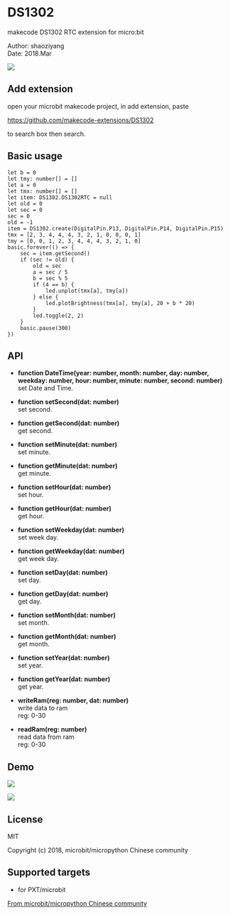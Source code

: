 # DS1302

makecode DS1302 RTC extension for micro:bit  

Author: shaoziyang  
Date:   2018.Mar  

  
![](ds1302.jpg)

## Add extension

open your microbit makecode project, in add extension, paste  

https://github.com/makecode-extensions/DS1302  

to search box then search.

## Basic usage
```
let b = 0
let tmy: number[] = []
let a = 0
let tmx: number[] = []
let item: DS1302.DS1302RTC = null
let old = 0
let sec = 0
sec = 0
old = -1
item = DS1302.create(DigitalPin.P13, DigitalPin.P14, DigitalPin.P15)
tmx = [2, 3, 4, 4, 4, 3, 2, 1, 0, 0, 0, 1]
tmy = [0, 0, 1, 2, 3, 4, 4, 4, 3, 2, 1, 0]
basic.forever(() => {
    sec = item.getSecond()
    if (sec != old) {
        old = sec
        a = sec / 5
        b = sec % 5
        if (4 == b) {
            led.unplot(tmx[a], tmy[a])
        } else {
            led.plotBrightness(tmx[a], tmy[a], 20 + b * 20)
        }
        led.toggle(2, 2)
    }
    basic.pause(300)
}) 
```


## API

- **function DateTime(year: number, month: number, day: number, weekday: number, hour: number, minute: number, second: number)**  
set Date and Time.  

- **function setSecond(dat: number)**  
set second.

- **function getSecond(dat: number)**  
get second.

- **function setMinute(dat: number)**  
set minute.

- **function getMinute(dat: number)**  
get minute.

- **function setHour(dat: number)**  
set hour.

- **function getHour(dat: number)**  
get hour.

- **function setWeekday(dat: number)**  
set week day.

- **function getWeekday(dat: number)**  
get week day.

- **function setDay(dat: number)**  
set day.

- **function getDay(dat: number)**  
get day.

- **function setMonth(dat: number)**  
set month.

- **function getMonth(dat: number)**  
get month.

- **function setYear(dat: number)**  
set year.

- **function getYear(dat: number)**  
get year.

- **writeRam(reg: number, dat: number)**  
write data to ram  
reg: 0-30

- **readRam(reg: number)**  
read data from ram  
reg: 0-30

## Demo

![](demo.jpg)  

![](demo.gif)  

## License

MIT

Copyright (c) 2018, microbit/micropython Chinese community  

## Supported targets

* for PXT/microbit


[From microbit/micropython Chinese community](https://www.micropython.org.cn)
